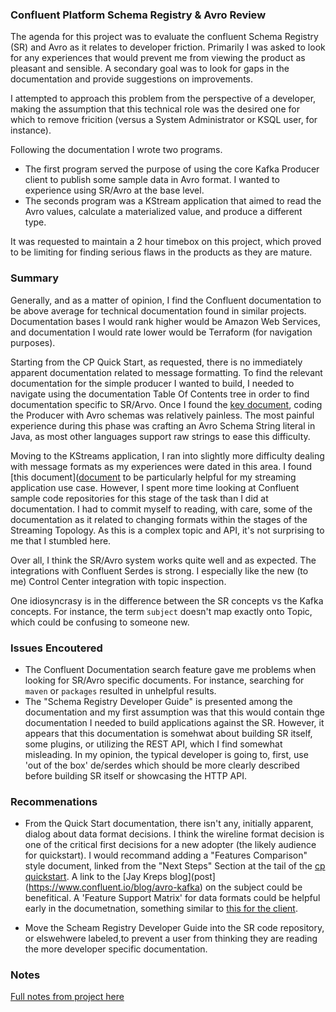 
### Confluent Platform Schema Registry & Avro Review
The agenda for this project was to evaluate the confluent Schema Registry (SR) and Avro as it relates to developer friction.  Primarily I was asked to look for any experiences that would prevent me from viewing the product as pleasant and sensible.  A secondary goal was to look for gaps in the documentation and provide suggestions on improvements.

I attempted to approach this problem from the perspective of a developer, making the assumption that this technical role was the desired one for which to remove fricition (versus a System Administrator or KSQL user, for instance).

Following the documentation I wrote two programs.
* The first program served the purpose of using the core Kafka Producer client to publish some sample data in Avro format.  I wanted to experience using SR/Avro at the base level.
* The seconds program was a KStream application that aimed to read the Avro values, calculate a materialized value, and produce a different type.

It was requested to maintain a 2 hour timebox on this project, which proved to be limiting for finding serious flaws in the products as they are mature.

### Summary
Generally, and as a matter of opinion, I find the Confluent documentation to be above average for technical documentation found in similar projects.  Documentation bases I would rank higher would be Amazon Web Services, and documentation I would rate lower would be Terraform (for navigation purposes).

Starting from the CP Quick Start, as requested, there is no immediately apparent documentation related to message formatting.  To find the relevant documentation for the simple producer I wanted to build, I needed to navigate using the documentation Table Of Contents tree in order to find documentation specific to SR/Arvo.  Once I found the [key document](https://docs.confluent.io/current/app-development/index.html), coding the Producer with Avro schemas was relatively painless.  The most painful experience during this phase was crafting an Avro Schema String literal in Java, as most other languages support raw strings to ease this difficulty.

Moving to the KStreams application, I ran into slightly more difficulty dealing with message formats as my experiences were dated in this area.  I found [this document]([document](https://docs.confluent.io/current/app-development/index.html) to be particularly helpful for my streaming application use case.  However, I spent more time looking at Confluent sample code repositories for this stage of the task than I did at documentation.  I had to commit myself to reading, with care, some of the documentation as it related to changing formats within the stages of the Streaming Topology.  As this is a complex topic and API, it's not surprising to me that I stumbled here.

Over all, I think the SR/Avro system works quite well and as expected.  The integrations with Confluent Serdes is strong.  I especially like the new (to me) Control Center integration with topic inspection.

One idiosyncrasy is in the difference between the SR concepts vs the Kafka concepts.  For instance, the term `subject` doesn't map exactly onto Topic, which could be confusing to someone new.

### Issues Encoutered
* The Confluent Documentation search feature gave me problems when looking for SR/Avro specific documents.  For instance, searching for `maven` or `packages` resulted in unhelpful results.
* The "Schema Registry Developer Guide" is presented among the documentation and my first assumption was that this would contain thge documentation I needed to build applications against the SR.  However, it appears that this documentation is somehwat about building SR itself, some plugins, or utilizing the REST API, which I find somewhat misleading.  In my opinion, the typical developer is going to, first, use 'out of the box' de/serdes which should be more clearly described before building SR itself or showcasing the HTTP API.

### Recommenations
* From the Quick Start documentation, there isn't any, initially apparent, dialog about data format decisions.  I think the wireline format decision is one of the critical first decisions for a new adopter (the likely audience for quickstart).  I would recommand adding a "Features Comparison" style document, linked from the "Next Steps" Section at the tail of the [cp quickstart](https://docs.confluent.io/current/quickstart/ce-quickstart.html#next-steps). A link to the [Jay Kreps blog](post](https://www.confluent.io/blog/avro-kafka) on the subject could be benefitical.  A 'Feature Support Matrix' for data formats could be helpful early in the documetnation, something similar to [this for the client](https://docs.confluent.io/current/clients/index.html#feature-support).

* Move the Scheam Registry Developer Guide into the SR code repository, or elswehwere labeled,to prevent a user from thinking they are reading the more developer specific documentation.

### Notes
[Full notes from project here](NOTES.md)
